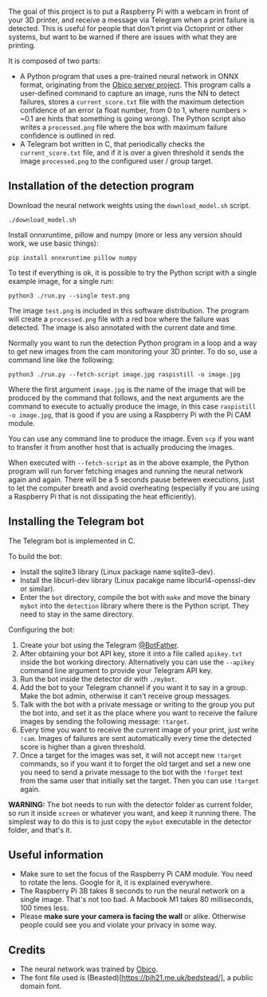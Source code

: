 The goal of this project is to put a Raspberry Pi with a webcam in front of your 3D printer, and receive a message via Telegram when a print failure is detected. This is useful for people that don't print via Octoprint or other systems, but want to be warned if there are issues with what they are printing.

It is composed of two parts:
* A Python program that uses a pre-trained neural network in ONNX format, originating from the [Obico server project](https://github.com/TheSpaghettiDetective/obico-server/tree/release/ml_api/model). This program calls a user-defined command to capture an image, runs the NN to detect failures, stores a `current_score.txt` file with the maximum detection confidence of an error (a float number, from 0 to 1, where numbers > ~0.1 are hints that something is going wrong). The Python script also writes a `processed.png` file where the box with maximum failure confidence is outlined in red.
* A Telegram bot written in C, that periodically checks the `current_score.txt` file, and if it is over a given threshold it sends the image `processed.png` to the configured user / group target.

## Installation of the detection program

Download the neural network weights using the `download_model.sh` script.

    ./download_model.sh

Install onnxruntime, pillow and numpy (more or less any version should work, we use basic things):

    pip install onnxruntime pillow numpy

To test if everything is ok, it is possible to try the Python script with a single example image, for a single run:

    python3 ./run.py --single test.png

The image `test.png` is included in this software distribution.
The program will create a `processed.png` file with a red box where the failure was detected. The image is also annotated with the current date and time.

Normally you want to run the detection Python program in a loop and a way to get new images from the cam monitoring your 3D printer. To do so, use a command line like the following:

    python3 ./run.py --fetch-script image.jpg raspistill -o image.jpg

Where the first argument `image.jpg` is the name of the image that will be produced by the command that follows, and the next arguments are the command to execute to actually produce the image, in this case `raspistill -o image.jpg`, that is good if you are using a Raspberry Pi with the Pi CAM module.

You can use any command line to produce the image. Even `scp` if you want to transfer it from another host that is actually producing the images.

When executed with `--fetch-script` as in the above example, the Python program will run forver fetching images and running the neural network again and again. There will be a 5 seconds pause betewen executions, just to let the computer breath and avoid overheating (especially if you are using a Raspberry Pi that is not dissipating the heat efficiently).

## Installing the Telegram bot

The Telegram bot is implemented in C.

To build the bot:

* Install the sqlite3 library (Linux package name sqlite3-dev).
* Install the libcurl-dev library (Linux pacakge name libcurl4-openssl-dev or similar).
* Enter the `bot` directory, compile the bot with `make` and move the binary `mybot` into the `detection` library where there is the Python script. They need to stay in the same directory.

Configuring the bot:

1. Create your bot using the Telegram [@BotFather](https://t.me/botfather).
2. After obtaining your bot API key, store it into a file called `apikey.txt` inside the bot working directory. Alternatively you can use the `--apikey` command line argument to provide your Telegram API key.
4. Run the bot inside the detector dir with `./mybot`.
5. Add the bot to your Telegram channel if you want it to say in a group. Make the bot admin, otherwise it can't receive group messages.
6. Talk with the bot with a private message or writing to the group you put the bot into, and set it as the place where you want to receive the failure images by sending the following message: `!target`.
7. Every time you want to receive the current image of your print, just write `!cam`. Images of failures are sent automatically every time the detected score is higher than a given threshold.
8. Once a target for the images was set, it will not accept new `!target` commands, so if you want it to forget the old target and set a new one you need to send a private message to the bot with the `!forget` text from the same user that initially set the target. Then you can use `!target` again.

**WARNING:** The bot needs to run with the detector folder as current folder, so run it inside `screen` or whatever you want, and keep it running there. The simplest way to do this is to just copy the `mybot` executable in the detector folder, and that's it.

## Useful information

* Make sure to set the focus of the Raspberry Pi CAM module. You need to rotate the lens. Google for it, it is explained everywhere.
* The Raspberry Pi 3B takes 8 seconds to run the neural network on a single image. That's not too bad. A Macbook M1 takes 80 milliseconds, 100 times less.
* Please **make sure your camera is facing the wall** or alike. Otherwise people could see you and violate your privacy in some way.

## Credits

* The neural network was trained by [Obico](https://github.com/TheSpaghettiDetective/obico-server/).
* The font file used is (Beasted)[https://bjh21.me.uk/bedstead/], a public domain font.
